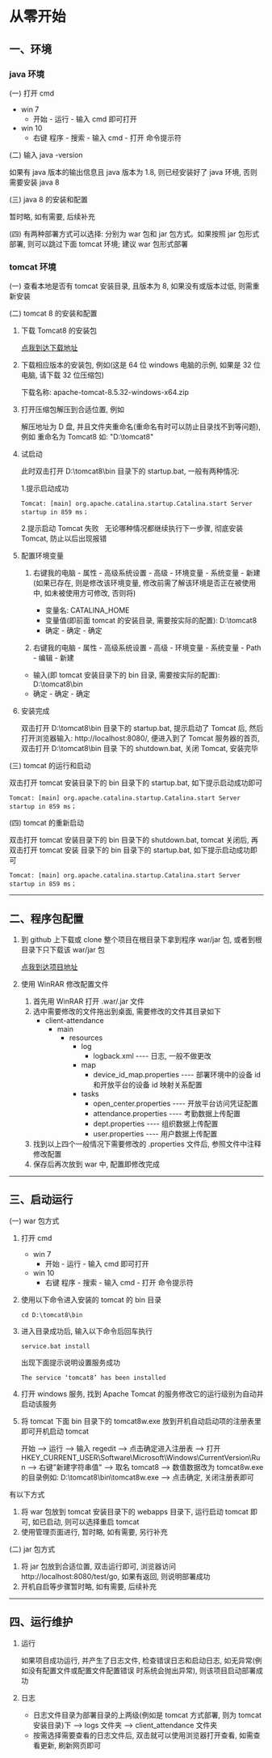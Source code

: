 # 从零开始

## 一、环境

### java 环境

(一) 打开 cmd
   * win 7
     * 开始 - 运行 - 输入 cmd 即可打开
   * win 10
     * 右键 程序 - 搜索 - 输入 cmd - 打开 命令提示符
     
(二) 输入 java -version

   如果有 java 版本的输出信息且 java 版本为 1.8, 则已经安装好了 java 环境, 否则需要安装 java 8
   
(三) java 8 的安装和配置
   
   暂时略, 如有需要, 后续补充
   
(四) 有两种部署方式可以选择: 分别为 war 包和 jar 包方式。如果按照 jar 包形式部署, 则可以跳过下面 tomcat 环境; 
   建议 war 包形式部署
   

### tomcat 环境

(一) 查看本地是否有 tomcat 安装目录, 且版本为 8, 如果没有或版本过低, 则需重新安装

(二) tomcat 8 的安装和配置
 
   1. 下载 Tomcat8 的安装包
   
      [点我到达下载地址](https://tomcat.apache.org/download-80.cgi)
      
   2. 下载相应版本的安装包, 例如(这是 64 位 windows 电脑的示例, 如果是 32 位电脑, 请下载 32 位压缩包)
   
      下载名称: apache-tomcat-8.5.32-windows-x64.zip
      
   3. 打开压缩包解压到合适位置, 例如
   
       解压地址为 D 盘, 并且文件夹重命名(重命名有时可以防止目录找不到等问题), 例如
       重命名为 Tomcat8 如: "D:\tomcat8\"
   
   4. 试启动
      
      此时双击打开 D:\tomcat8\bin 目录下的 startup.bat, 一般有两种情况: 
      
      1.提示启动成功
      ```
      Tomcat: [main] org.apache.catalina.startup.Catalina.start Server startup in 859 ms；
      ```
        
      2.提示启动 Tomcat 失败
        
      无论哪种情况都继续执行下一步骤, 彻底安装 Tomcat, 防止以后出现报错
      
   5. 配置环境变量
   
      1. 右键我的电脑 - 属性 - 高级系统设置 - 高级 - 环境变量 - 系统变量 - 新建(如果已存在, 
      则是修改该环境变量, 修改前需了解该环境是否正在被使用中, 如未被使用方可修改, 否则将)
         * 变量名: CATALINA_HOME
         * 变量值(即前面 tomcat 的安装目录, 需要按实际的配置): D:\tomcat8
         * 确定 - 确定 - 确定
         
      2.  右键我的电脑 - 属性 - 高级系统设置 - 高级 - 环境变量 - 系统变量 - Path - 编辑 - 新建
         * 输入(即 tomcat 安装目录下的 bin 目录, 需要按实际的配置): D:\tomcat8\bin
         * 确定 - 确定 - 确定
         
   6. 安装完成
   
      双击打开 D:\tomcat8\bin 目录下的 startup.bat, 提示启动了 Tomcat 后, 然后打开浏览器输入: 
      http://localhost:8080/, 便进入到了 Tomcat 服务器的首页, 双击打开 D:\tomcat8\bin 目录
      下的 shutdown.bat, 关闭 Tomcat, 安装完毕

(三) tomcat 的运行和启动

   双击打开 tomcat 安装目录下的 bin 目录下的 startup.bat, 如下提示启动成功即可
   ```
   Tomcat: [main] org.apache.catalina.startup.Catalina.start Server startup in 859 ms；
   ```
   
(四) tomcat 的重新启动

   双击打开 tomcat 安装目录下的 bin 目录下的 shutdown.bat, tomcat 关闭后, 再双击打开 tomcat 安装
   目录下的 bin 目录下的 startup.bat, 如下提示启动成功即可
   ```
   Tomcat: [main] org.apache.catalina.startup.Catalina.start Server startup in 859 ms；
   ```
   

----


## 二、程序包配置

1. 到 github 上下载或 clone 整个项目在根目录下拿到程序 war/jar 包, 或者到根目录下只下载该 war/jar 包

   [点我到达项目地址](https://github.com/hckisagoodboy/client-attendance)

2. 使用 WinRAR 修改配置文件
   1. 首先用 WinRAR 打开 .war/.jar 文件
   2. 选中需要修改的文件拖出到桌面, 需要修改的文件其目录如下
       * client-attendance
           * main  
             * resources
               * log
                 * logback.xml ---- 日志, 一般不做更改
               * map
                 * device_id_map.properties ---- 部署环境中的设备 id 和开放平台的设备 id 映射关系配置
               * tasks
                 * open_center.properties ---- 开放平台访问凭证配置
                 * attendance.properties ---- 考勤数据上传配置
                 * dept.properties ---- 组织数据上传配置
                 * user.properties ---- 用户数据上传配置
   3. 找到以上四个一般情况下需要修改的 .properties 文件后, 参照文件中注释修改配置
   4. 保存后再次放到 war 中, 配置即修改完成


----


## 三、启动运行

(一) war 包方式
  1. 打开 cmd
  
     * win 7
       * 开始 - 运行 - 输入 cmd 即可打开
     * win 10
       * 右键 程序 - 搜索 - 输入 cmd - 打开 命令提示符
       
  2. 使用以下命令进入安装的 tomcat 的 bin 目录 
 
     ```
     cd D:\tomcat8\bin
     ```
  
  3. 进入目录成功后, 输入以下命令后回车执行
  
     ```
     service.bat install
     ```
     
     出现下面提示说明设置服务成功
     
     ```
     The service ‘tomcat8’ has been installed 
     ```
     
  4. 打开 windows 服务, 找到 Apache Tomcat 的服务修改它的运行级别为自动并启动该服务
  
  5. 将 tomcat 下面 bin 目录下的 tomcat8w.exe 放到开机自动启动项的注册表里即可开机启动 tomcat
     
     开始 --> 运行 --> 输入 regedit --> 点击确定进入注册表 --> 
     打开 HKEY_CURRENT_USER\Software\Microsoft\Windows\CurrentVersion\Run --> 右键"新建字符串值" --> 
     取名 tomcat8 --> 数值数据改为 tomcat8w.exe 的目录例如: D:\tomcat8\bin\tomcat8w.exe --> 
     点击确定, 关闭注册表即可
  
  有以下方式
  1. 将 war 包放到 tomcat 安装目录下的 webapps 目录下, 运行启动 tomcat 即可, 如已启动, 则可以选择重启 tomcat
  2. 使用管理页面进行, 暂时略, 如有需要, 另行补充

(二) jar 包方式
  1. 将 jar 包放到合适位置, 双击运行即可, 浏览器访问 http://localhost:8080/test/go, 
  如果有返回, 则说明部署成功
  2. 开机自启等步骤暂时略, 如有需要, 后续补充

----


## 四、运行维护

1. 运行

   如果项目成功运行, 并产生了日志文件, 检查错误日志和启动日志, 如无异常(例如没有配置文件或配置文件配置错误
   时系统会抛出异常), 则该项目启动部署成功

1. 日志

   * 日志文件目录为部署目录的上两级(例如是 tomcat 方式部署, 则为 tomcat 安装目录)下 --> logs 文件夹 --> 
   client_attendance 文件夹
   * 按需选择需要查看的日志文件后, 双击就可以使用浏览器打开查看, 如需查看更新, 刷新网页即可
